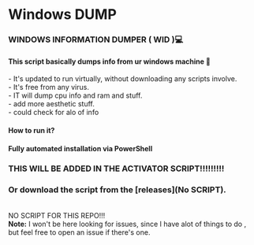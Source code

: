    # Windows DUMP 
<h3>WINDOWS INFORMATION DUMPER ( WID )💻</h3>

<h4> This script basically dumps info from ur windows machine 💾</h4>
- It's updated to run virtually, without downloading any scripts involve.
<br> - It's free from any virus.
<br> - IT will dump cpu info and ram and stuff.
<br> - add more aesthetic stuff.
<br> - could check for alo of info
<h4>How to run it?</h4>

#### Fully automated installation via PowerShell

<h3>THIS WILL BE ADDED IN THE ACTIVATOR SCRIPT!!!!!!!!!</h3>

### Or download the script from the [releases](No SCRIPT).
<br>NO SCRIPT FOR THIS REPO!!!</br>
**Note:** I won't be here looking for issues, since I have alot of things to do , but feel free to open an issue if there's one.
